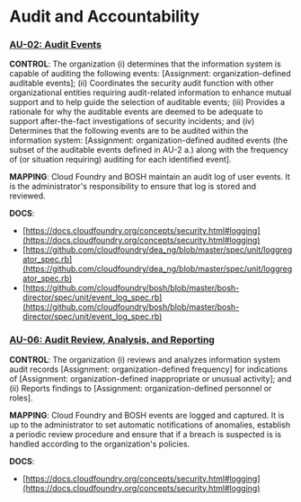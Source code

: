 # Audit and Accountability

<a name="au-02"></a>
### [AU-02: Audit Events](https://web.nvd.nist.gov/view/800-53/Rev4/control?controlName=AU-2)

**CONTROL**: The organization (i) determines that the information system is capable of auditing the following events: [Assignment: organization-defined auditable events];
(ii) Coordinates the security audit function with other organizational entities requiring audit-related information to enhance mutual support and to help guide the selection of auditable events;
(iii) Provides a rationale for why the auditable events are deemed to be adequate to support after-the-fact investigations of security incidents; and
(iv) Determines that the following events are to be audited within the information system: [Assignment: organization-defined audited events (the subset of the auditable events defined in AU-2 a.) along with the frequency of (or situation requiring) auditing for each identified event].

**MAPPING**: Cloud Foundry and BOSH maintain an audit log of user events. It is the administrator's responsibility to ensure that log is stored and reviewed.

**DOCS**:
* [https://docs.cloudfoundry.org/concepts/security.html#logging](https://docs.cloudfoundry.org/concepts/security.html#logging)
* [https://github.com/cloudfoundry/dea_ng/blob/master/spec/unit/loggregator_spec.rb](https://github.com/cloudfoundry/dea_ng/blob/master/spec/unit/loggregator_spec.rb)
* [https://github.com/cloudfoundry/bosh/blob/master/bosh-director/spec/unit/event_log_spec.rb](https://github.com/cloudfoundry/bosh/blob/master/bosh-director/spec/unit/event_log_spec.rb)


<a name="au-06"></a>
### [AU-06: Audit Review, Analysis, and Reporting](https://web.nvd.nist.gov/view/800-53/Rev4/control?controlName=AU-6)

**CONTROL**: The organization (i) reviews and analyzes information system audit records [Assignment: organization-defined frequency] for indications of [Assignment: organization-defined inappropriate or unusual activity]; and
(ii) Reports findings to [Assignment: organization-defined personnel or roles].

**MAPPING**: Cloud Foundry and BOSH events are logged and captured. It is up to the administrator to set automatic notifications of anomalies, establish a periodic review procedure and ensure that if a breach is suspected is is handled according to the organization's policies.

**DOCS**:
* [https://docs.cloudfoundry.org/concepts/security.html#logging](https://docs.cloudfoundry.org/concepts/security.html#logging)
